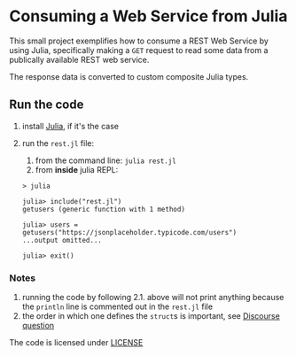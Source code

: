 # Consuming a Web Service from Julia 

This small project exemplifies how to consume a REST Web Service by using Julia, specifically making a `GET` request to read some data from a publically available REST web service.

The response data is converted to custom composite Julia types.

## Run the code

1. install [Julia](https://julialang.org/downloads/), if it's the case
2. run the `rest.jl` file:
   1. from the command line: `julia rest.jl`
   2. from **inside** julia REPL:

    ```
    > julia

    julia> include("rest.jl")
    getusers (generic function with 1 method)

    julia> users = getusers("https://jsonplaceholder.typicode.com/users")
    ...output omitted...

    julia> exit()
    ```

### Notes
1. running the code by following 2.1. above will not print anything because the `println` line is commented out in the `rest.jl` file
2. the order in which one defines the `struct`s is important, see [Discourse question](https://discourse.julialang.org/t/json-string-to-composite-type/56112)

The code is licensed under [LICENSE](../LICENSE)
